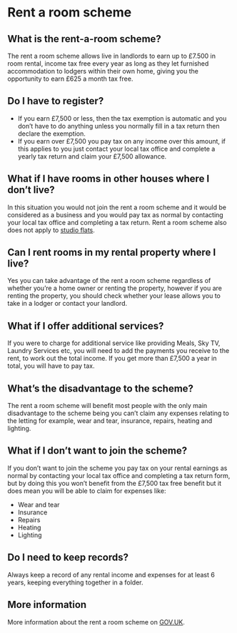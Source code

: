 Rent a room scheme
==================
What is the rent-a-room scheme?
-------------------------------


The rent a room scheme allows live in landlords to earn up to £7.500 in room
rental, income tax free every year as long as they let furnished accommodation
to lodgers within their own home, giving you the opportunity to earn £625 a
month tax free.


Do I have to register?
----------------------


* If you earn £7,500 or less, then the tax exemption is automatic and you don’t have to do anything unless you normally fill in a tax return then declare the exemption.
* If you earn over £7,500 you pay tax on any income over this amount, if this applies to you just contact your local tax office and complete a yearly tax return and claim your £7,500 allowance.


What if I have rooms in other houses where I don’t live?
--------------------------------------------------------


In this situation you would not join the rent a room scheme and it would be
considered as a business and you would pay tax as normal by contacting your
local tax office and completing a tax return. Rent a room scheme also does not
apply to [studio flats](http://studio-flat.co.uk).


Can I rent rooms in my rental property where I live?
----------------------------------------------------


Yes you can take advantage of the rent a room scheme regardless of whether
you’re a home owner or renting the property, however if you are renting the
property, you should check whether your lease allows you to take in a lodger or
contact your landlord.


What if I offer additional services?
------------------------------------


If you were to charge for additional service like providing Meals, Sky TV,
Laundry Services etc, you will need to add the payments you receive to the rent,
to work out the total income. If you get more than £7,500 a year in total, you
will have to pay tax.


What’s the disadvantage to the scheme?
--------------------------------------


The rent a room scheme will benefit most people with the only main disadvantage
to the scheme being you can’t claim any expenses relating to the letting for
example, wear and tear, insurance, repairs, heating and lighting.


What if I don’t want to join the scheme?
----------------------------------------


If you don’t want to join the scheme you pay tax on your rental earnings as
normal by contacting your local tax office and completing a tax return form, but
by doing this you won’t benefit from the £7,500 tax free benefit but it does
mean you will be able to claim for expenses like:


* Wear and tear
* Insurance
* Repairs
* Heating
* Lighting


Do I need to keep records?
--------------------------


Always keep a record of any rental income and expenses for at least 6 years,
keeping everything together in a folder.


More information
----------------


More information about the rent a room scheme on
[GOV.UK](https://www.gov.uk/rent-room-in-your-home/the-rent-a-room-scheme).

